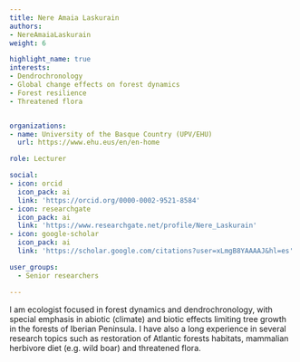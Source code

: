 ```yaml
---
title: Nere Amaia Laskurain
authors:
- NereAmaiaLaskurain
weight: 6

highlight_name: true
interests:
- Dendrochronology
- Global change effects on forest dynamics
- Forest resilience
- Threatened flora


organizations:
- name: University of the Basque Country (UPV/EHU)
  url: https://www.ehu.eus/en/en-home

role: Lecturer

social:
- icon: orcid
  icon_pack: ai
  link: 'https://orcid.org/0000-0002-9521-8584' 
- icon: researchgate
  icon_pack: ai
  link: 'https://www.researchgate.net/profile/Nere_Laskurain'
- icon: google-scholar
  icon_pack: ai
  link: 'https://scholar.google.com/citations?user=xLmgB8YAAAAJ&hl=es'

user_groups: 
  - Senior researchers

---
```



I am ecologist focused in forest dynamics and dendrochronology, with special emphasis in abiotic (climate) and biotic effects limiting tree growth in the forests of Iberian Peninsula. I have also a long experience in several research topics such as restoration of Atlantic forests habitats, mammalian herbivore diet (e.g. wild boar) and threatened flora.
